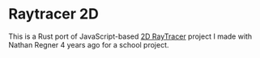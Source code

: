 # Raytracer 2D

This is a Rust port of JavaScript-based [2D RayTracer](https://github.com/TragicSolitude/2D_RayTracer) project I made
with Nathan Regner 4 years ago for a school project.